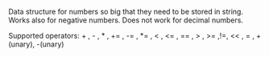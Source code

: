 Data structure for numbers so big that they need to be stored in string. Works also for negative numbers. Does not work for decimal numbers.

Supported operators: + , - , * , += , -= , *= , < , <= , == , > , >= ,!=, << , = , +(unary), -(unary)
